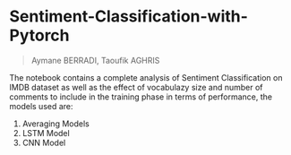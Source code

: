 # Sentiment-Classification-with-Pytorch
> Aymane BERRADI, Taoufik AGHRIS  
 
The notebook contains a complete analysis of Sentiment Classification on IMDB dataset as well as the effect of vocabulazy size and number of comments to include in the training phase in terms of performance, the models used are:
1. Averaging Models
2. LSTM Model
3. CNN Model
